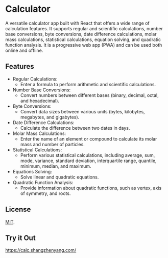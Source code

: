 # Calculator

A versatile calculator app built with React that offers a wide range of calculation features. It supports regular and scientific calculations, number base conversions, byte conversions, date difference calculations, molar mass calculations, statistical calculations, equation solving, and quadratic function analysis. It is a progressive web app (PWA) and can be used both online and offline.

## Features

-   Regular Calculations:
    -   Enter a formula to perform arithmetic and scientific calculations.
-   Number Base Conversions:
    -   Convert numbers between different bases (binary, decimal, octal, and hexadecimal).
-   Byte Conversions:
    -   Convert data sizes between various units (bytes, kilobytes, megabytes, and gigabytes).
-   Date Difference Calculations:
    -   Calculate the difference between two dates in days.
-   Molar Mass Calculations:
    -   Enter the name of an element or compound to calculate its molar mass and number of particles.
-   Statistical Calculations:
    -   Perform various statistical calculations, including average, sum, mode, variance, standard deviation, interquartile range, quantile, minimum, median, and maximum.
-   Equations Solving:
    -   Solve linear and quadratic equations.
-   Quadratic Function Analysis:
    -   Provide information about quadratic functions, such as vertex, axis of symmetry, and roots.

## License

[MIT](LICENSE).

## Try it Out

https://calc.shangzhenyang.com/
